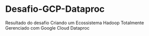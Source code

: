 # Desafio-GCP-Dataproc
Resultado do desafio Criando um Ecossistema Hadoop Totalmente Gerenciado com Google Cloud Dataproc
